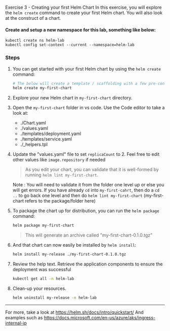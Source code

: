  Exercise 3 - Creating your first Helm Chart
In this exercise, you will explore the ```helm create``` command to create your first Helm chart. You will also look at the construct of a chart.

#### Create and setup a new namespace for this lab, something like below:
```
kubectl create ns helm-lab
kubectl config set-context --current --namespace=helm-lab
```

### Steps

1. You can get started with your first Helm chart by using the ```helm create``` command:

    ```bash
    # The below will create a template / scaffolding with a few pre-configured manifests that can be removed / modified later.
    helm create my-first-chart    
    ```

2. Explore your new Helm chart in `my-first-chart` directory.   

3. Open the `my-first-chart` folder in vs code. Use the Code editor to take a look at:

    * ./Chart.yaml
    * ./values.yaml
    * ./templates/deployment.yaml
    * ./templates/service.yaml
    * ./_helpers.tpl

4. Update the "values.yaml" file to set ```replicaCount``` to 2. Feel free to edit other values like `image.repository` if needed

    > As you edit your chart, you can validate that it is well-formed by running ```helm lint my-first-chart```. 
    
    Note : You will need to validate it from the folder one level up or else you will get errors. 
    If you have already `cd` into `my-first-cahrt`, then do a `cd ..` to go back one level and then do `helm lint my-first-chart` (my-first-chart refers to the package/folder here)

4. To package the chart up for distribution, you can run the ```helm package``` command:

    ```bash
    helm package my-first-chart
    ```

    > This will generate an archive called "my-first-chart-0.1.0.tgz"

5. And that chart can now easily be installed by ```helm install```:

    ```bash
    helm install my-release ./my-first-chart-0.1.0.tgz 
    ```

6. Review the help text. Retrieve the application components to ensure the deployment was successful

    ```bash
    kubectl get all -n helm-lab
    ```    

7. Clean-up your resources.

    ```bash
    helm uninstall my-release -n helm-lab    
    ```

---

For more, take a look at https://helm.sh/docs/intro/quickstart/
And examples such as https://docs.microsoft.com/en-us/azure/aks/ingress-internal-ip
